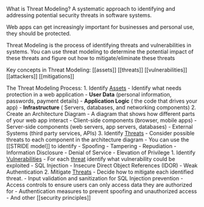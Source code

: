 

What is Threat Modeling?
	A systematic approach to identifying and addressing potential security threats in software systems.

Web apps can get increasingly important for businesses and personal use, they should be protected.



Threat Modeling is the process of identifying threats and vulnerabilities in systems.
You can use threat modeling to determine the potential impact of these threats and figure out how to mitigate/eliminate these threats


Key concepts in Threat Modeling:
	[[assets]]
	[[threats]]
	[[vulnerabilities]]
	[[attackers]]
	[[mitigations]]


The Threat Modeling Process:
	1. Identify [Assets](assets.md)
		- Identify what needs protection in a web application
			- **User Data** (personal information, passwords, payment details)
			- **Application Logic** ( the code that drives your app)
			- **Infrastructure** ( Servers, databases, and networking components)
	2. Create an Architecture Diagram
		- A diagram that shows how different parts of your web app interact
			- Client-side components (browser, mobile apps)
			- Server-side components (web servers, app servers, databases)
			- External Systems (third party services, APIs)
	3. Identify [Threats](threats.md)
		- Consider possible threats to each component in the architecture diagram
		- You can use the [[STRIDE model]] to identify
			- Spoofing
			- Tampering
			- Repudiation
			- Information Disclosure
			- Denial of Service
			- Elevation of Privilege
	1. Identify [Vulnerabilities](vulnerabilities.md)
		- For each [threat](threats.md) identify what vulnerability could be exploited
			- SQL Injection
			- Insecure Direct Object References (IDOR)
			- Weak Authentication
	2. Mitigate [Threats](threats.md)
			- Decide how to mitigate each identified threat.
			- Input validation and sanitization for SQL Injection prevention
			- Access controls to ensure users can only access data they are authorized for
			- Authentication measures to prevent spoofing and unauthorized access
			- And other [[security principles]]
	